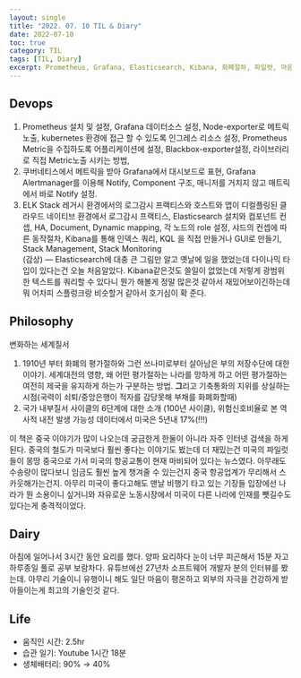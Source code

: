 ```yaml
---
layout: single
title: "2022. 07. 10 TIL & Diary"
date: 2022-07-10
toc: true
category: TIL
tags: [TIL, Diary]
excerpt: Prometheus, Grafana, Elasticsearch, Kibana, 화폐절하, 파일럿, 마음관리
---
```

## Devops  
1) Prometheus 설치 및 설정, Grafana 데이터소스 설정, Node-exporter로 메트릭 노출, kubernetes 환경에 접근 할 수 있도록 인그레스 리소스 설정, Prometheus Metric을 수집하도록 어플리케이션에 설정, Blackbox-exporter설정, 라이브러리로 직접 Metric노출 시키는 방법,   
2) 쿠버네티스에서 메트릭을 받아 Grafana에서 대시보드로 표현, Grafana Alertmanager를 이용해 Notify, Component 구조, 매니저를 거치지 않고 매트릭에서 바로 Notify 설정.   
3) ELK Stack 레거시 환경에서의 로그감시 프랙티스와 호스트와 앱이 디컬플링된 클라우드 네이티브 환경에서 로그감시 프랙티스, Elasticsearch 설치와 컴포넌트 컨셉, HA, Document, Dynamic mapping, 각 노드의 role 설정, 샤드의 컨셉에 따른 동작절차, Kibana를 통해 인덱스 쿼리, KQL 을 직접 만들거나 GUI로 만들기, Stack Management, Stack Monitoring  
(감상) — Elasticsearch에 대충 큰 그림만 알고 옛날에 일을 했었는데 다이나믹 타입이 있다는건 오늘 처음알았다. Kibana같은것도 쓸일이 없었는데 저렇게 광범위한 텍스트를 쿼리할 수 있다니 뭔가 해볼게 정말 많은것 같아서 재밌어보이긴하는데 뭐 어차피 스플렁크랑 비슷할거 같아서 호기심이 확 준다.

## Philosophy  
변화하는 세계질서   
 1) 1910년 부터 화폐의 평가절하와 그런 쓰나미로부터 살아남은 부의 저장수단에 대한 이야기. 세계대전의 영향, 왜 어떤 평가절하는 나라를 망하게 하고 어떤 평가절하는 여전히 제국을 유지하게 하는가 구분하는 방법. **그**리고 기축통화의 지위를 상실하는 시점(국력이 쇠퇴/중앙은행이 적자를 감당못해 부채를 화폐화할때)   
2) 국가 내부질서 사이클의 6단계에 대한 소개 (100년 사이클), 위험신호비율로 본 역사적 내전 발생 가능성 데이터에서 미국은 5년내 17%(!‼)

이 책은 중국 이야기가 많이 나오는데 궁금한게 한둘이 아니라 자주 인터넷 검색을 하게된다. 중국의 철도가 미국보다 훨씬 좋다는 이야기도 봤는데 더 재밌는건 미국의 파일럿들이 몽땅 중국으로 가서 미국의 항공교통이 현재 마비되어 있다는 뉴스였다. 아무래도 수송량이 많다보니 임금도 훨씬 높게 챙겨줄 수 있는건지 중국 항공업계가 무리해서 스카웃해가는건지. 아무리 미국이 좋다고해도 맨날 비행기 타고 있는 기장들 입장에선 나라가 뭔 소용이니 싶거니와 자유로운 노동시장에서 미국이 다른 나라에 인재를 뺏길수도 있다는게 충격적이었다.

## Dairy  
아침에 일어나서 3시간 동안 요리를 했다. 양파 요리하다 눈이 너무 피곤해서 15분 자고 하루종일 풀로 공부 보람차다. 유튜브에선 27년차 소프트웨어 개발자 분의 인터뷰를 봤는데. 아무리 기술이니 유행이니 해도 일단 마음이 평온하고 외부의 자극을 건강하게 받아들이는게 최고의 기술인것 같다.
## Life

* 움직인 시간: 2.5hr
* 습관 일기: Youtube 1시간 18분
* 생체배터리: 90% → 40%
  